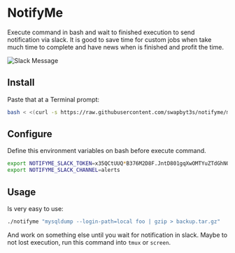 # NotifyMe

Execute command in bash and wait to finished execution to send notification via slack. It is good to save time for custom
jobs when take much time to complete and have news when is finished and profit the time.

![Slack Message](https://github.com/swapbyt3s/NotifyMe/raw/master/assents/slack.png)

## Install

Paste that at a Terminal prompt:

```bash
bash < <(curl -s https://raw.githubusercontent.com/swapbyt3s/notifyme/master/scripts/install.sh)
```

## Configure

Define this environment variables on bash before execute command.

```bash
export NOTIFYME_SLACK_TOKEN=x35QCtUUQ*B376M2D8F.JntD801gqXwOMTYuZTdGhNQ0
export NOTIFYME_SLACK_CHANNEL=alerts
```

## Usage

Is very easy to use:

```bash
./notifyme "mysqldump --login-path=local foo | gzip > backup.tar.gz"
```

And work on something else until you wait for notification in slack. Maybe to not lost execution, run this command
into `tmux` or `screen`.
